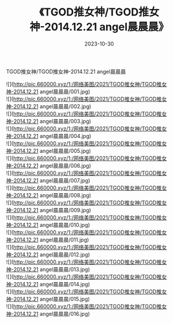 ﻿---
layout: post
title:  《TGOD推女神/TGOD推女神-2014.12.21 angel晨晨晨》
date:   2023-10-30
img: http://pic.660000.xyz/1:/网络美图/2021/TGOD推女神/TGOD推女神-2014.12.21 angel晨晨晨/000.jpg
categories: [美女, 清纯, 唯美]
---

TGOD推女神/TGOD推女神-2014.12.21 angel晨晨晨

 ![](http://pic.660000.xyz/1:/网络美图/2021/TGOD推女神/TGOD推女神-2014.12.21 angel晨晨晨/001.jpg) <br>![](http://pic.660000.xyz/1:/网络美图/2021/TGOD推女神/TGOD推女神-2014.12.21 angel晨晨晨/002.jpg) <br>![](http://pic.660000.xyz/1:/网络美图/2021/TGOD推女神/TGOD推女神-2014.12.21 angel晨晨晨/003.jpg) <br>![](http://pic.660000.xyz/1:/网络美图/2021/TGOD推女神/TGOD推女神-2014.12.21 angel晨晨晨/004.jpg) <br>![](http://pic.660000.xyz/1:/网络美图/2021/TGOD推女神/TGOD推女神-2014.12.21 angel晨晨晨/005.jpg) <br>![](http://pic.660000.xyz/1:/网络美图/2021/TGOD推女神/TGOD推女神-2014.12.21 angel晨晨晨/006.jpg) <br>![](http://pic.660000.xyz/1:/网络美图/2021/TGOD推女神/TGOD推女神-2014.12.21 angel晨晨晨/007.jpg) <br>![](http://pic.660000.xyz/1:/网络美图/2021/TGOD推女神/TGOD推女神-2014.12.21 angel晨晨晨/008.jpg) <br>![](http://pic.660000.xyz/1:/网络美图/2021/TGOD推女神/TGOD推女神-2014.12.21 angel晨晨晨/009.jpg) <br>![](http://pic.660000.xyz/1:/网络美图/2021/TGOD推女神/TGOD推女神-2014.12.21 angel晨晨晨/010.jpg) <br>![](http://pic.660000.xyz/1:/网络美图/2021/TGOD推女神/TGOD推女神-2014.12.21 angel晨晨晨/011.jpg) <br>![](http://pic.660000.xyz/1:/网络美图/2021/TGOD推女神/TGOD推女神-2014.12.21 angel晨晨晨/012.jpg) <br>![](http://pic.660000.xyz/1:/网络美图/2021/TGOD推女神/TGOD推女神-2014.12.21 angel晨晨晨/013.jpg) <br>![](http://pic.660000.xyz/1:/网络美图/2021/TGOD推女神/TGOD推女神-2014.12.21 angel晨晨晨/014.jpg) <br>![](http://pic.660000.xyz/1:/网络美图/2021/TGOD推女神/TGOD推女神-2014.12.21 angel晨晨晨/015.jpg) <br>![](http://pic.660000.xyz/1:/网络美图/2021/TGOD推女神/TGOD推女神-2014.12.21 angel晨晨晨/016.jpg) <br>